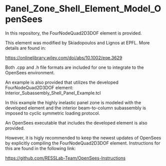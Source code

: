 # Panel_Zone_Shell_Element_Model_OpenSees
In this repository, the FourNodeQuad2D3DOF element is provided.

This element was modified by Skiadopoulos and Lignos at EPFL. More details are found in:

https://onlinelibrary.wiley.com/doi/abs/10.1002/eqe.3629

Both .cpp and .h file formats are included for one to integrate to the OpenSees environment.

An example is also provided that utilizes the developed FourNodeQuad2D3DOF element: Interior_Subassembly_Shell_Panel_Example.tcl

In this example the highly inelastic panel zone is modeled with the developed element and the interior beam-to-column subassembly is imposed to cyclic symmetric loading protocol. 

An OpenSees executable that includes the developed element is also provided. 

However, it is higly recommended to keep the newest updates of OpenSees by explicitly compiling the FourNodeQuad2D3DOF element. Instructions for this are found in the following link: 

https://github.com/RESSLab-Team/OpenSees-Instructions
